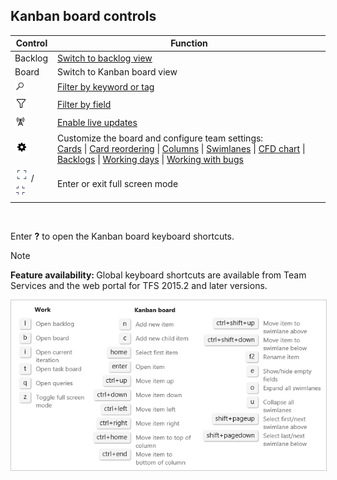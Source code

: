 
<a id="board-controls"></a>
## Kanban board controls

| Control                  | Function                      |
|--------------------------|-------------------------------|
| Backlog               | [Switch to backlog view](../backlogs/create-your-backlog.md)           |
| Board    | Switch to Kanban board view            | 
| ![Search filter](../_img/icons/search_filter_icon.png) | [Filter by keyword or tag](../how-to/filter-backlog-or-board.md#text-filter)   |  
| ![Kanban filter icon](../_img/icons/kanban-filter-icon.png) | [Filter by field](../how-to/filter-backlog-or-board.md#field-filter)   | 
| ![Live updates icon](../_img/icons/live-updates-icon.png)  | [Enable live updates](#live-updates)  |
| ![Settings icon](../_img/icons/team-settings-gear-icon.png) | Customize the board and configure team settings:<br/>[Cards](../customize/customize-cards.md)  &#124; [Card reordering](#reorder-cards) &#124; [Columns](../kanban/add-columns.md)  &#124; [Swimlanes](../kanban/expedite-work.md)  &#124; [CFD chart](../../report/guidance/cumulative-flow.md) &#124; [Backlogs](../customize/select-backlog-navigation-levels.md) &#124; [Working days](../customize/set-working-days.md) &#124; [Working with bugs](../customize/show-bugs-on-backlog.md)   |
| ![full screen icon](../_img/icons/fullscreen_icon.png) / ![exit full screen icon](../_img/icons/exitfullscreen_icon.png)   | Enter or exit full screen mode      |   
<br/>

Enter **?** to open the Kanban board keyboard shortcuts.  

>[!NOTE]  
><b>Feature availability: </b>Global keyboard shortcuts are available from Team Services and the web portal for TFS 2015.2 and later versions.  

<img src="../_shared/_img/kanban-board-keyboard-shortcuts-ts-jul.png" alt="Kanban keyboard shortcuts" style="border: 1px solid #CCCCCC;" />  
  

